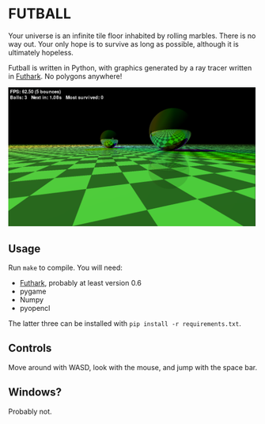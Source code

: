 FUTBALL
=======

Your universe is an infinite tile floor inhabited by rolling marbles.
There is no way out.  Your only hope is to survive as long as
possible, although it is ultimately hopeless.

Futball is written in Python, with graphics generated by a ray tracer
written in [Futhark](https://futhark-lang.org).  No polygons anywhere!

<img src="assets/screenshot.png" width="500px"/>

Usage
-----

Run `make` to compile.  You will need:

  * [Futhark](https://futhark-lang.org), probably at least version 0.6
  * pygame
  * Numpy
  * pyopencl

The latter three can be installed with `pip install -r requirements.txt`.

Controls
--------

Move around with WASD, look with the mouse, and jump with the space
bar.

Windows?
--------

Probably not.
